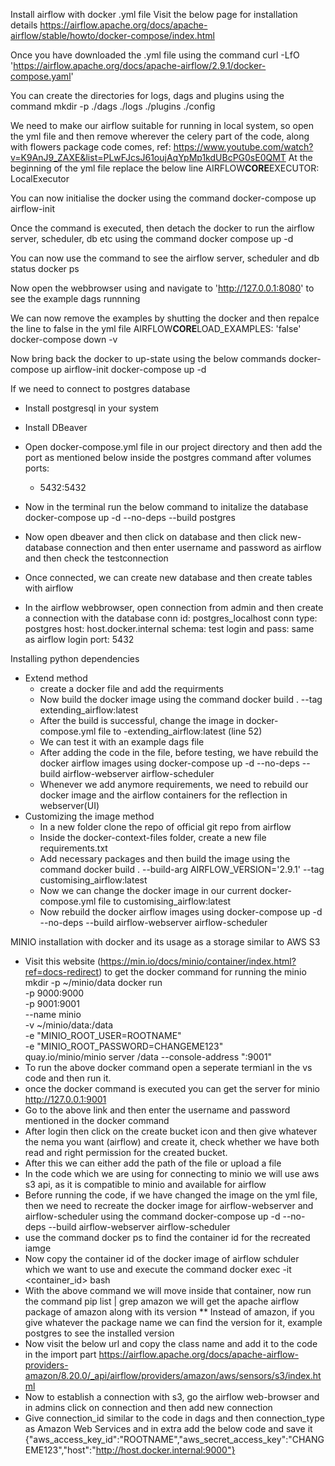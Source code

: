Install airflow with docker .yml file
Visit the below page for installation details
https://airflow.apache.org/docs/apache-airflow/stable/howto/docker-compose/index.html

Once you have downloaded the .yml file using the command
  curl -LfO 'https://airflow.apache.org/docs/apache-airflow/2.9.1/docker-compose.yaml'

You can create the directories for logs, dags and plugins using the command
  mkdir -p ./dags ./logs ./plugins ./config

We need to make our airflow suitable for running in local system, so open the yml file and then remove wherever the celery part of the code, along with flowers package code comes, ref: https://www.youtube.com/watch?v=K9AnJ9_ZAXE&list=PLwFJcsJ61oujAqYpMp1kdUBcPG0sE0QMT
At the beginning of the yml file replace the below line
  AIRFLOW**CORE**EXECUTOR: LocalExecutor

You can now initialise the docker using the command
  docker-compose up airflow-init

Once the command is executed, then detach the docker to run the airflow server, scheduler, db etc using the command
  docker compose up -d

You can now use the command to see the airflow server, scheduler and db status
  docker ps

Now open the webbrowser using and navigate to 'http://127.0.0.1:8080' to see the example dags runnning

We can now remove the examples by shutting the docker and then repalce the line to false in the yml file
  AIRFLOW**CORE**LOAD_EXAMPLES: 'false'
  docker-compose down -v

Now bring back the docker to up-state using the below commands
docker-compose up airflow-init
docker-compose up -d

If we need to connect to postgres database

- Install postgresql in your system
- Install DBeaver
- Open docker-compose.yml file in our project directory and then add the port as mentioned below inside the postgres command after volumes
  ports: 
    - 5432:5432

- Now in the terminal run the below command to initalize the database
  docker-compose up -d --no-deps --build postgres

- Now open dbeaver and then click on database and then click new-database connection and then enter username and password as airflow and then check the testconnection
- Once connected, we can create new database and then create tables with airflow
- In the airflow webbrowser, open connection from admin and then create a connection with the database
 conn id: postgres_localhost
 conn type: postgres
 host: host.docker.internal
 schema: test
 login and pass: same as airflow login
 port: 5432


Installing python dependencies
- Extend method 
  - create a docker file and add the requirments
  - Now build the docker image using the command 
    docker build . --tag extending_airflow:latest
  - After the build is successful, change the image in docker-compose.yml file to -extending_airflow:latest (line 52)
  - We can test it with an example dags file
  - After adding the code in the file, before testing, we have rebuild the docker airflow images using
    docker-compose up -d --no-deps --build airflow-webserver airflow-scheduler
  - Whenever we add anymore requirements, we need to rebuild our docker image and the airflow containers for the reflection in webserver(UI)
- Customizing the image method
  - In a new folder clone the repo of official git repo from airflow
  - Inside the docker-context-files folder, create a new file requirements.txt
  - Add necessary packages and then build the image using the command
    docker build . --build-arg AIRFLOW_VERSION='2.9.1' --tag customising_airflow:latest
  - Now we can change the docker image in our current docker-compose.yml file to customising_airflow:latest
  - Now rebuild the docker airflow images using
    docker-compose up -d --no-deps --build airflow-webserver airflow-scheduler

MINIO installation with docker and its usage as a storage similar to AWS S3
- Visit this website (https://min.io/docs/minio/container/index.html?ref=docs-redirect) to get the docker command for running the minio
  mkdir -p ~/minio/data
  docker run \
    -p 9000:9000 \
    -p 9001:9001 \
    --name minio \
    -v ~/minio/data:/data \
    -e "MINIO_ROOT_USER=ROOTNAME" \
    -e "MINIO_ROOT_PASSWORD=CHANGEME123" \
    quay.io/minio/minio server /data --console-address ":9001"
- To run the above docker command open a seperate termianl in the vs code and then run it. 
- once the docker command is executed you can get the server for minio
  http://127.0.0.1:9001
- Go to the above link and then enter the username and password mentioned in the docker command
- After login then click on the create bucket icon and then give whatever the nema you want (airflow) and create it, check whether we have both read and right permission for the created bucket.
- After this we can either add the path of the file or upload a file
- In the code which we are using for connecting to minio we will use aws s3 api, as it is compatible to minio and available for airflow
- Before running the code, if we have changed the image on the yml file, then we need to recreate the docker image for airflow-webserver and airflow-scheduler using the command
  docker-compose up -d --no-deps --build airflow-webserver airflow-scheduler
- use the command docker ps to find the container id for the recreated iamge
- Now copy the container id of the docker image of airflow schduler which we want to use and execute the command
  docker exec -it <container_id> bash
- With the above command we will move inside that container, now run the command
  pip list | grep amazon
  we will get the apache airflow package of amazon along with its version
  ** Instead of amazon, if you give whatever the package name we can find the version for it, example postgres to see the installed version
- Now visit the below url and copy the class name and add it to the code in the import part
  https://airflow.apache.org/docs/apache-airflow-providers-amazon/8.20.0/_api/airflow/providers/amazon/aws/sensors/s3/index.html
- Now to establish a connection with s3, go the airflow web-browser and in admins click on connection and then add new connection
- Give connection_id similar to the code in dags and then connection_type as Amazon Web Services and in extra add the below code and save it
  {"aws_access_key_id":"ROOTNAME","aws_secret_access_key":"CHANGEME123","host":"http://host.docker.internal:9000"}